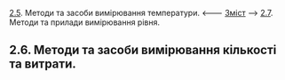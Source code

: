 [2.5](2_5.md). Методи та засоби вимірювання температури. <--- [Зміст](README.md) --> [2.7](2_7.md). Методи та прилади вимірювання рівня. 

## 2.6. Методи та засоби вимірювання кількості та витрати.